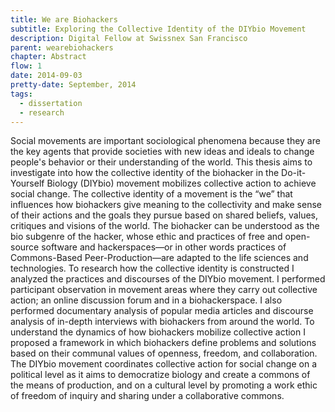 ```yaml
---
title: We are Biohackers
subtitle: Exploring the Collective Identity of the DIYbio Movement
description: Digital Fellow at Swissnex San Francisco
parent: wearebiohackers
chapter: Abstract
flow: 1
date: 2014-09-03
pretty-date: September, 2014
tags:
  - dissertation
  - research
---
```


<div class="ui segment">
Social movements are important sociological phenomena because they are the key agents that provide societies with new ideas and ideals to change people's behavior or their understanding of the world. This thesis aims to investigate into how the collective identity of the biohacker in the Do-it-Yourself Biology (DIYbio) movement mobilizes collective action to achieve social change. The collective identity of a movement is the “we” that influences how biohackers give meaning to the collectivity and make sense of their actions and the goals they pursue based on shared beliefs, values, critiques and visions of the world. The biohacker can be understood as the bio subgenre of the hacker, whose ethic and practices of free and open-source software and hackerspaces—or in other words practices of Commons-Based Peer-Production—are adapted to the life sciences and technologies. To research how the collective identity is constructed I analyzed the practices and discourses of the DIYbio movement. I performed participant observation in movement areas where they carry out collective action; an online discussion forum and in a biohackerspace. I also performed documentary analysis of popular media articles and discourse analysis of in-depth interviews with biohackers from around the world. To understand the dynamics of how biohackers mobilize collective action I proposed a framework in which biohackers define problems and solutions based on their communal values of openness, freedom, and collaboration. The DIYbio movement coordinates collective action for social change on a political level as it aims to democratize biology and create a commons of the means of production, and on a cultural level by promoting a work ethic of freedom of inquiry and sharing under a collaborative commons.
</div>

